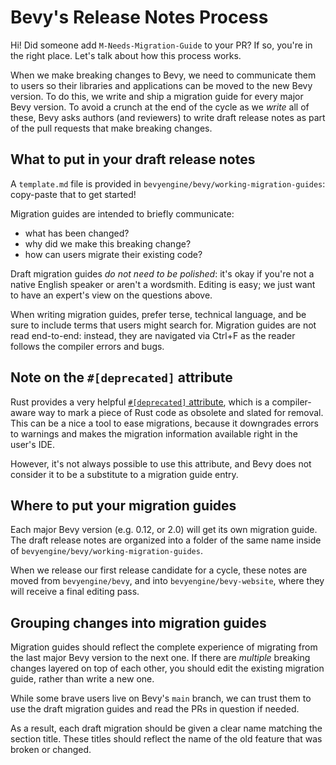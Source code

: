 # Bevy's Release Notes Process

Hi! Did someone add `M-Needs-Migration-Guide` to your PR? If so, you're in the right place.
Let's talk about how this process works.

When we make breaking changes to Bevy, we need to communicate them to users so their libraries and applications can be moved to the new Bevy version.
To do this, we write and ship a migration guide for every major Bevy version.
To avoid a crunch at the end of the cycle as we *write* all of these,
Bevy asks authors (and reviewers) to write draft release notes as part of the pull requests that make breaking changes.

## What to put in your draft release notes

A `template.md` file is provided in `bevyengine/bevy/working-migration-guides`: copy-paste that to get started!

Migration guides are intended to briefly communicate:

- what has been changed?
- why did we make this breaking change?
- how can users migrate their existing code?

Draft migration guides *do not need to be polished*: it's okay if you're not a native English speaker or aren't a wordsmith.
Editing is easy; we just want to have an expert's view on the questions above.

When writing migration guides, prefer terse, technical language, and be sure to include terms that users might search for.
Migration guides are not read end-to-end: instead, they are navigated via Ctrl+F as the reader follows the compiler errors and bugs.

## Note on the `#[deprecated]` attribute

Rust provides a very helpful [`#[deprecated]` attribute](https://doc.rust-lang.org/reference/attributes/diagnostics.html#the-deprecated-attribute), which is a compiler-aware way to mark a piece of Rust code as obsolete and slated for removal.
This can be a nice a tool to ease migrations, because it downgrades errors to warnings and makes the migration information available right in the user's IDE.

However, it's not always possible to use this attribute, and Bevy does not consider it to be a substitute to a migration guide entry.

## Where to put your migration guides

Each major Bevy version (e.g. 0.12, or 2.0) will get its own migration guide.
The draft release notes are organized into a folder of the same name inside of `bevyengine/bevy/working-migration-guides`.

When we release our first release candidate for a cycle, these notes are moved from `bevyengine/bevy`, and into `bevyengine/bevy-website`,
where they will receive a final editing pass.

## Grouping changes into migration guides

Migration guides should reflect the complete experience of migrating from the last major Bevy version to the next one.
If there are *multiple* breaking changes layered on top of each other,
you should edit the existing migration guide, rather than write a new one.

While some brave users live on Bevy's `main` branch, we can trust them to use the draft migration guides and read the PRs in question if needed.

As a result, each draft migration should be given a clear name matching the section title.
These titles should reflect the name of the old feature that was broken or changed.
